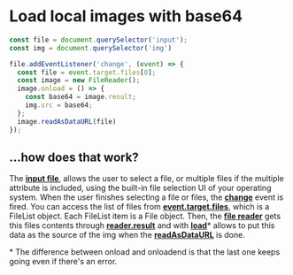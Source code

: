 # Load local images with base64

```js
const file = document.querySelector('input');
const img = document.querySelector('img')

file.addEventListener('change', (event) => {
  const file = event.target.files[0];
  const image = new FileReader();
  image.onload = () => {      
    const base64 = image.result;
    img.src = base64;
  };
  image.readAsDataURL(file)
});
```

## ...how does that work?

The [**input file**](https://developer.mozilla.org/en-US/docs/Web/HTML/Element/input/file), allows the user to select a file, or multiple files if the multiple attribute is included, using the built-in file selection UI of your operating system. When the user finishes selecting a file or files, the [**change**](https://developer.mozilla.org/en-US/docs/Web/API/HTMLElement/change_event) event is fired. You can access the list of files from [**event.target.files**](https://developer.mozilla.org/en-US/docs/Web/API/File_API/Using_files_from_web_applications#accessing_selected_files_on_a_change_event), which is a FileList object. Each FileList item is a File object. Then, the [**file reader**](https://developer.mozilla.org/en-US/docs/Web/API/FileReader) gets this files contents through [**reader.result**](https://developer.mozilla.org/en-US/docs/Web/API/FileReader/result) and with [**load**](https://developer.mozilla.org/en-US/docs/Web/API/FileReader/load_event)\* allows to put this data as the source of the img when the [**readAsDataURL**](https://developer.mozilla.org/en-US/docs/Web/API/FileReader/readAsDataURL) is done.


\* The difference between onload and onloadend is that the last one keeps going even if there's an error.